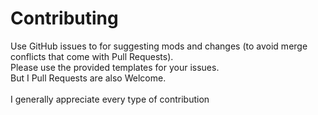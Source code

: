 # Contributing
Use GitHub issues to for suggesting mods and changes (to avoid merge conflicts that come with  Pull Requests).<br>
Please use the provided templates for your issues.<br>
But I Pull Requests are also Welcome.<br>
<br>
I generally appreciate every type of contribution
